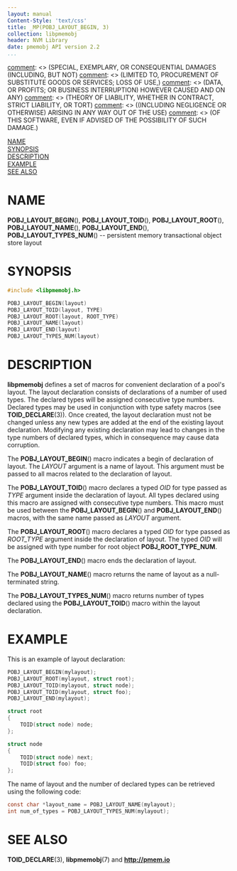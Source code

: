 ```yaml
---
layout: manual
Content-Style: 'text/css'
title: _MP(POBJ_LAYOUT_BEGIN, 3)
collection: libpmemobj
header: NVM Library
date: pmemobj API version 2.2
...
```


[comment]: <> (Copyright 2017, Intel Corporation)

[comment]: <> (Redistribution and use in source and binary forms, with or without)
[comment]: <> (modification, are permitted provided that the following conditions)
[comment]: <> (are met:)
[comment]: <> (    * Redistributions of source code must retain the above copyright)
[comment]: <> (      notice, this list of conditions and the following disclaimer.)
[comment]: <> (    * Redistributions in binary form must reproduce the above copyright)
[comment]: <> (      notice, this list of conditions and the following disclaimer in)
[comment]: <> (      the documentation and/or other materials provided with the)
[comment]: <> (      distribution.)
[comment]: <> (    * Neither the name of the copyright holder nor the names of its)
[comment]: <> (      contributors may be used to endorse or promote products derived)
[comment]: <> (      from this software without specific prior written permission.)

[comment]: <> (THIS SOFTWARE IS PROVIDED BY THE COPYRIGHT HOLDERS AND CONTRIBUTORS)
[comment]: <> ("AS IS" AND ANY EXPRESS OR IMPLIED WARRANTIES, INCLUDING, BUT NOT)
[comment]: <> (LIMITED TO, THE IMPLIED WARRANTIES OF MERCHANTABILITY AND FITNESS FOR)
[comment]: <> (A PARTICULAR PURPOSE ARE DISCLAIMED. IN NO EVENT SHALL THE COPYRIGHT)
[comment]: <> (OWNER OR CONTRIBUTORS BE LIABLE FOR ANY DIRECT, INDIRECT, INCIDENTAL,)
[comment]: <> (SPECIAL, EXEMPLARY, OR CONSEQUENTIAL DAMAGES (INCLUDING, BUT NOT)
[comment]: <> (LIMITED TO, PROCUREMENT OF SUBSTITUTE GOODS OR SERVICES; LOSS OF USE,)
[comment]: <> (DATA, OR PROFITS; OR BUSINESS INTERRUPTION) HOWEVER CAUSED AND ON ANY)
[comment]: <> (THEORY OF LIABILITY, WHETHER IN CONTRACT, STRICT LIABILITY, OR TORT)
[comment]: <> ((INCLUDING NEGLIGENCE OR OTHERWISE) ARISING IN ANY WAY OUT OF THE USE)
[comment]: <> (OF THIS SOFTWARE, EVEN IF ADVISED OF THE POSSIBILITY OF SUCH DAMAGE.)

[comment]: <> (pobj_layout_begin.3 -- man page for declaration of pool's layout)

[NAME](#name)<br />
[SYNOPSIS](#synopsis)<br />
[DESCRIPTION](#description)<br />
[EXAMPLE](#example)<br />
[SEE ALSO](#see-also)<br />


# NAME #

**POBJ_LAYOUT_BEGIN**(), **POBJ_LAYOUT_TOID**(),
**POBJ_LAYOUT_ROOT**(), **POBJ_LAYOUT_NAME**(),
**POBJ_LAYOUT_END**(), **POBJ_LAYOUT_TYPES_NUM**()
-- persistent memory transactional object store layout


# SYNOPSIS #

```c
#include <libpmemobj.h>

POBJ_LAYOUT_BEGIN(layout)
POBJ_LAYOUT_TOID(layout, TYPE)
POBJ_LAYOUT_ROOT(layout, ROOT_TYPE)
POBJ_LAYOUT_NAME(layout)
POBJ_LAYOUT_END(layout)
POBJ_LAYOUT_TYPES_NUM(layout)
```


# DESCRIPTION #

**libpmemobj** defines a set of macros for convenient declaration of a pool's
layout. The layout declaration consists of declarations of a number of used
types. The declared types will be assigned consecutive type numbers. Declared
types may be used in conjunction with type safety macros (see
**TOID_DECLARE**(3)). Once created, the layout declaration must not be changed
unless any new types are added at the end of the existing layout declaration.
Modifying any existing declaration may lead to changes in the type numbers of
declared types, which in consequence may cause data corruption.

The **POBJ_LAYOUT_BEGIN**() macro indicates a begin of declaration of layout.
The *LAYOUT* argument is a name of layout. This argument must be passed to all macros
related to the declaration of layout.

The **POBJ_LAYOUT_TOID**() macro declares a typed *OID* for type passed as *TYPE* argument
inside the declaration of layout. All types declared using this macro are assigned with
consecutive type numbers. This macro must be used between the **POBJ_LAYOUT_BEGIN**()
and **POBJ_LAYOUT_END**() macros, with the same name passed as *LAYOUT* argument.

The **POBJ_LAYOUT_ROOT**() macro declares a typed *OID* for type passed as *ROOT_TYPE*
argument inside the declaration of layout. The typed *OID* will be assigned with type number
for root object **POBJ_ROOT_TYPE_NUM**.

The **POBJ_LAYOUT_END**() macro ends the declaration of layout.

The **POBJ_LAYOUT_NAME**() macro returns the name of layout as a null-terminated string.

The **POBJ_LAYOUT_TYPES_NUM**() macro returns number of types declared using the **POBJ_LAYOUT_TOID**()
macro within the layout declaration.


# EXAMPLE #

This is an example of layout declaration:

```c
POBJ_LAYOUT_BEGIN(mylayout);
POBJ_LAYOUT_ROOT(mylayout, struct root);
POBJ_LAYOUT_TOID(mylayout, struct node);
POBJ_LAYOUT_TOID(mylayout, struct foo);
POBJ_LAYOUT_END(mylayout);

struct root
{
	TOID(struct node) node;
};

struct node
{
	TOID(struct node) next;
	TOID(struct foo) foo;
};
```

The name of layout and the number of declared types can be retrieved using the following code:

```c
const char *layout_name = POBJ_LAYOUT_NAME(mylayout);
int num_of_types = POBJ_LAYOUT_TYPES_NUM(mylayout);
```


# SEE ALSO #

**TOID_DECLARE**(3), **libpmemobj**(7) and **<http://pmem.io>**

